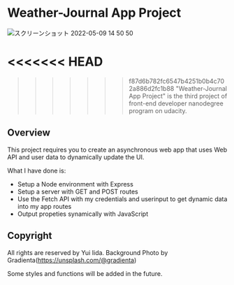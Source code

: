 # Weather-Journal App Project

![スクリーンショット 2022-05-09 14 50 50](https://user-images.githubusercontent.com/92433326/167413523-fece5086-b32f-4674-8a64-65936fb685eb.jpg)

<<<<<<< HEAD
=======

>>>>>>> f87d6b782fc6547b4251b0b4c702a886d2fc1b88
"Weather-Journal App Project" is the third project of front-end developer nanodegree program on udacity.

## Overview

This project requires you to create an asynchronous web app that uses Web API and user data to dynamically update the UI.

What I have done is:

- Setup a Node environment with Express
- Setup a server with GET and POST routes
- Use the Fetch API with my credentials and userinput to get dynamic data into my app routes
- Output propeties synamically with JavaScript

## Copyright

All rights are reserved by Yui Iida.
Background Photo by Gradienta(https://unsplash.com/@gradienta)

Some styles and functions will be added in the future.
